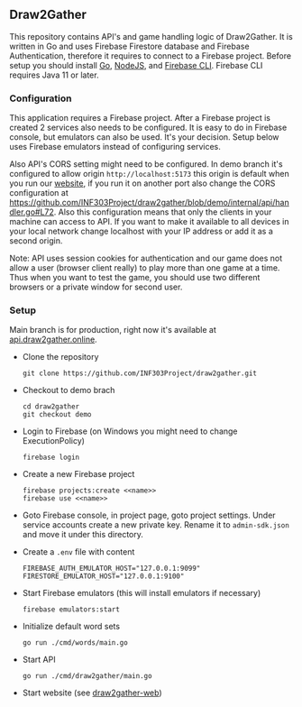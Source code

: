 ## Draw2Gather

This repository contains API's and game handling logic of Draw2Gather. It is written in Go and uses Firebase Firestore database and Firebase Authentication, therefore it requires to connect to a Firebase project. Before setup you should install [Go](https://go.dev/dl/), [NodeJS](https://nodejs.org/en/download/current), and [Firebase CLI](https://www.npmjs.com/package/firebase-tools). Firebase CLI requires Java 11 or later.

### Configuration

This application requires a Firebase project. After a Firebase project is created 2 services also needs to be configured. It is easy to do in Firebase console, but emulators can also be used. It's your decision. Setup below uses Firebase emulators instead of configuring services.

Also API's CORS setting might need to be configured. In demo branch it's configured to allow origin ```http://localhost:5173``` this origin is default when you run our [website](https://github.com/INF303Project/draw2gather-web), if you run it on another port also change the CORS configuration at https://github.com/INF303Project/draw2gather/blob/demo/internal/api/handler.go#L72. Also this configuration means that only the clients in your machine can access to API. If you want to make it available to all devices in your local network change localhost with your IP address or add it as a second origin.

Note: API uses session cookies for authentication and our game does not allow a user (browser client really) to play more than one game at a time. Thus when you want to test the game, you should use two different browsers or a private window for second user.

### Setup

Main branch is for production, right now it's available at [api.draw2gather.online](https://api.draw2gather.online/health).

- Clone the repository
    ```
    git clone https://github.com/INF303Project/draw2gather.git
    ```

- Checkout to demo brach
    ```
    cd draw2gather
    git checkout demo
    ```

- Login to Firebase (on Windows you might need to change ExecutionPolicy)
    ```
    firebase login
    ```

- Create a new Firebase project
    ```
    firebase projects:create <<name>>
    firebase use <<name>>
    ```

- Goto Firebase console, in project page, goto project settings. Under service accounts create a new private key. Rename it to ```admin-sdk.json``` and move it under this directory.

- Create a ```.env``` file with content
    ```
    FIREBASE_AUTH_EMULATOR_HOST="127.0.0.1:9099"
    FIRESTORE_EMULATOR_HOST="127.0.0.1:9100"
    ```

- Start Firebase emulators (this will install emulators if necessary)
    ```
    firebase emulators:start
    ```

- Initialize default word sets
    ```
    go run ./cmd/words/main.go
    ```

- Start API
    ```
    go run ./cmd/draw2gather/main.go
    ```

- Start website (see [draw2gather-web](https://github.com/INF303Project/draw2gather-web))
